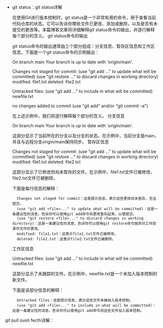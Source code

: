 
- git status：git status详解
	
	在使用Git进行版本控制时，git status是一个非常有用的命令，用于查看当前代码仓库的状态。它可以告诉你哪些文件已更改、添加或删除，以及是否有未提交的更改等。本篇博客文章将详细解释git status命令的输出，并逐行解释每个部分的含义。
	git status命令的输出
	
	git status命令的输出通常由三个部分组成：分支信息、暂存区信息和工作区信息。下面是一个git status命令的示例输出：
	
	On branch main
	Your branch is up to date with 'origin/main'.
	
	Changes not staged for commit:
	  (use "git add <file>..." to update what will be committed)
	  (use "git restore <file>..." to discard changes in working directory)
	        modified:   file1.txt
	        deleted:    file2.txt
	
	Untracked files:
	  (use "git add <file>..." to include in what will be committed)
	        newfile.txt
	
	no changes added to commit (use "git add" and/or "git commit -a")
	
	
	在上述示例中，我们将逐行解释每个部分的含义。
	分支信息
	
	On branch main
	Your branch is up to date with 'origin/main'.
	
	这部分显示了当前所在的分支以及分支的状态。在示例中，当前分支是main，并且与远程分支origin/main保持同步。
	暂存区信息
	
	Changes not staged for commit:
	  (use "git add <file>..." to update what will be committed)
	  (use "git restore <file>..." to discard changes in working directory)
	        modified:   file1.txt
	        deleted:    file2.txt
	
	这部分显示了已修改但尚未暂存的文件。在示例中，file1.txt文件已被修改，file2.txt文件已被删除。
	
	下面是每行信息的解释：
	
	    Changes not staged for commit：这是提示信息，表示这些更改尚未暂存，无法提交。
	    (use "git add <file>..." to update what will be committed)：这是一条建议性的消息，告诉你可以使用git add命令将更改暂存起来，以便提交。
	    (use "git restore <file>..." to discard changes in working directory)：这是一条建议性的消息，告诉你可以使用git restore命令放弃对工作目录中文件的更改。
	    modified: file1.txt：这表示file1.txt文件已被修改。
	    deleted: file2.txt：这表示file2.txt文件已被删除。
	
	工作区信息
	
	Untracked files:
	  (use "git add <file>..." to include in what will be committed)
	        newfile.txt
	
	这部分显示了未跟踪的文件。在示例中，newfile.txt是一个未加入版本控制的新文件。
	
	下面是该部分信息的解释：
	
	    Untracked files：这是提示信息，表示这些文件未被纳入版本控制。
	    (use "git add <file>..." to include in what will be committed)：这是一条建议性的消息，告诉你可以使用git add命令将这些文件加入版本控制。
git pull oush fecth详解：